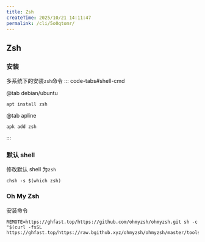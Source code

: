 ```yaml
---
title: Zsh
createTime: 2025/10/21 14:11:47
permalink: /cli/5o0qtomr/
---
```

## Zsh

### 安装
多系统下的安装`zsh`命令
::: code-tabs#shell-cmd

@tab debian/ubuntu
```shell
apt install zsh
```


@tab apline

```shell
apk add zsh
```

:::

### 默认 shell
修改默认 shell 为`zsh`

```shell
chsh -s $(which zsh)
```

### Oh My Zsh
安装命令

```shell
REMOTE=https://ghfast.top/https://github.com/ohmyzsh/ohmyzsh.git sh -c "$(curl -fsSL https://ghfast.top/https://raw.bgithub.xyz/ohmyzsh/ohmyzsh/master/tools/install.sh)"
```
